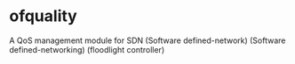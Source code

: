 # ofquality
A QoS management module for SDN (Software defined-network) (Software defined-networking) (floodlight controller)
